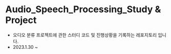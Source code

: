 # Audio_Speech_Processing_Study & Project

- 오디오 분류 프로젝트에 관한 스터디 코드 및 진행상황을 기록하는 레포지토리 입니다.
- 2023.1.30 ~ 
